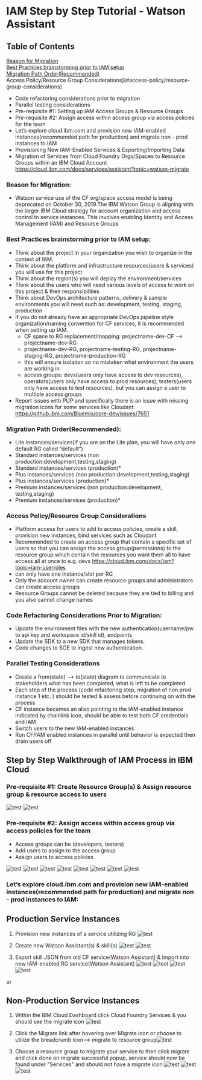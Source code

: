 # IAM Step by Step Tutorial - Watson Assistant

## Table of Contents
[Reason for Migration](#reason-for-migration)<br>
[Best Practices brainstorming prior to IAM setup](#best-practices-brainstorming-prior-to-iam-setup)<br>
[Migration Path Order(Recommended)](#migration-path-order-(recommended))<br>
Access Policy/Resource Group Considerations](#access-policy/resource-group-considerations)<br>
* Code refactoring considerations prior to migration
* Parallel testing considerations
* Pre-requisite #1: Setting up IAM Access Groups & Resource Groups
* Pre-requisite #2: Assign access within access group via access policies for the team
* Let’s explore cloud.ibm.com and provision new IAM-enabled instances(recommended path for production) and migrate non - prod instances to IAM
* Provisioning New IAM-Enabled Services & Exporting/Importing Data 
* Migration of Services from Cloud Foundry Orgs/Spaces to Resource Groups within an IBM Cloud Account                         https://cloud.ibm.com/docs/services/assistant?topic=watson-migrate

### Reason for Migration:
- Watson service use of the CF org/space access model is being deprecated on October 30, 2019.The IBM Watson Group is                                             aligning with the larger IBM Cloud strategy for account organization and access control to service instances. This           involves enabling Identity and Access Management (IAM) and Resource Groups

### Best Practices brainstorming prior to IAM setup:<br>
- Think about the project in your organization you wish to organize in the context of IAM.<br>
- Think about the platform and infrastructure resources(users & services) you will use for this project<br>
- Think about the region(s) you will deploy the environment/services<br>
- Think about the users who will need various levels of access to work on this project & their responsibilities<br>
- Think about DevOps architecture patterns, delivery & sample environments you will need such as: development, testing,                                                                             staging, production<br>
- If you do not already have an appropriate DevOps pipeline style organization/naming convention for CF services, it is                             recommended when setting up IAM.
   * CF space to RG replacement/mapping: projectname-dev-CF --> projectname-dev-RG
   * projectname-dev-RG, projectname-testing-RG, projectname-staging-RG, projectname-production-RG
   * this will ensure isolation so no mistaken what environment the users are working in
   * access groups: devs(users only have access to dev resources), operators(users only have access to prod resources),                                           testers(users only have access to test resources), but you can assign a user to multiple access groups
- Report issues with PUP and specifically there is an issue with missing migration icons for some services like Cloudant:      https://github.ibm.com/Bluemix/core-dev/issues/7651 

### Migration Path Order(Recommended):<br>
- Lite instances/services(if you are on the Lite plan, you will have only one default RG called “default”)
- Standard instances/services (non production:development,testing,staging)
- Standard instances/services (production)*
- Plus instances/services (non production:development,testing,staging)
- Plus instances/services (production)*
- Premium instances/services (non production:development, testing,staging)
- Premium instances/services (production)*

### Access Policy/Resource Group Considerations
- Platform access for users to add to access policies, create a skill, provision new instances, bind services such as         Cloudant
- Recommended to create an access group that contain a specific set of users so that you can assign the access                 group(permissions) to the resource group which contain the resources you want them all to have access all at once to e.g.   devs https://cloud.ibm.com/docs/iam?topic=iam-userroles
- can only have one instance/slot per RG
- Only the account owner can create resource groups and administrators can create access groups
- Resource Groups cannot be deleted because they are tied to billing and you also cannot change names

### Code Refactoring Considerations Prior to Migration:
- Update the environment files with the new authentication(username/pw to api key and workspace id/skill id), endpoints
- Update the SDK to a new SDK that manages tokens.
- Code changes to SOE to ingest new authentication.

### Parallel Testing Considerations
- Create a from(state) --> to(state) diagram to communicate to stakeholders what has been completed, what is left to be                                                                         completed
- Each step of the process (code refactoring step, migration of non prod instance 1 etc. ) should be tested & assess before continuing on with the process
- CF instance becames an alias pointing to the IAM-enabled instance indicated by chainlink icon, should be able to test both CF credentials and IAM
- Switch users to the new IAM-enabled instances
- Run CF/IAM enabled instances in parallel until behavior is expected then drain users off

## Step by Step Walkthrough of IAM Process in IBM Cloud

### Pre-requisite #1: Create Resource Group(s) & Assign resource group & resource access to users
![test](https://github.com/bmguillo/IAM_Tutorial/blob/master/img/resourcegroupchg.png)
![test](https://github.com/bmguillo/IAM_Tutorial/blob/master/img/resourcegroupcreationchg.png)

   
### Pre-requisite #2: Assign access within access group via access policies for the team
-	Access groups can be (developers, testers) 
- Add users to assign to the access group
-	Assign users to access policies

![test](https://github.com/bmguillo/IAM_Tutorial/blob/master/img/IAMchg.png)
![test](https://github.com/bmguillo/IAM_Tutorial/blob/master/img/accessgroupchg.png)
![test](https://github.com/bmguillo/IAM_Tutorial/blob/master/img/accessgroupcreationchg.png)
![test](https://github.com/bmguillo/IAM_Tutorial/blob/master/img/addusers.png)
![test](https://github.com/bmguillo/IAM_Tutorial/blob/master/img/accesspolicies.png)
![test](https://github.com/bmguillo/IAM_Tutorial/blob/master/img/11chg.png)
![test](https://github.com/bmguillo/IAM_Tutorial/blob/master/img/14.png)
![test](https://github.com/bmguillo/IAM_Tutorial/blob/master/img/assignrg&ratodev.png)

### Let’s explore cloud.ibm.com and provision new IAM-enabled instances(recommended path for production) and migrate non - prod instances to IAM:

## Production Service Instances
1.	Provision new instances of a service utilizing RG
![test](https://github.com/bmguillo/IAM_Tutorial/blob/master/img/provnewserv1.png)

2.	Create new Watson Assistant(s) & skill(s)
![test](https://github.com/bmguillo/IAM_Tutorial/blob/master/img/provnewserv2.png)
![test](https://github.com/bmguillo/IAM_Tutorial/blob/master/img/provnewserv3.png)

3. Export skill JSON from old CF service(Watson Assistant) & Import into new IAM-enabled RG service(Watson Assistant)
![test](https://github.com/bmguillo/IAM_Tutorial/blob/master/img/provnewserv4.png)
![test](https://github.com/bmguillo/IAM_Tutorial/blob/master/img/provnewserv5.png)
![test](https://github.com/bmguillo/IAM_Tutorial/blob/master/img/provnewserv6.png)
![test](https://github.com/bmguillo/IAM_Tutorial/blob/master/img/provnewserv7.png)


or 

## Non-Production Service Instances
1.	Within the IBM Cloud Dashboard click Cloud Foundry Services & you should see the migrate icon
![test](https://github.com/bmguillo/IAM_Tutorial/blob/master/img/watsonassistantmigrate.png)

2.	Click the Migrate link after hovering over Migrate icon or choose to utilize the breadcrumb icon--> migrate to resource group![test](https://github.com/bmguillo/IAM_Tutorial/blob/master/img/20.png)   

3.	Choose a resource group to migrate your service to then click migrate and click done on migrate successful popup, service should now be found under "Services" and should not have a migrate icon
![test](https://github.com/bmguillo/IAM_Tutorial/blob/master/img/migrate1a.png)
![test](https://github.com/bmguillo/IAM_Tutorial/blob/master/img/migrate2.png)
![test](https://github.com/bmguillo/IAM_Tutorial/blob/master/img/migrate3.png)







